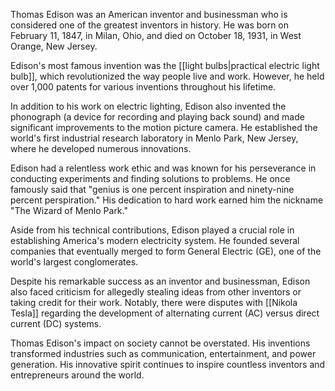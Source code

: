 Thomas Edison was an American inventor and businessman who is considered one of the greatest inventors in history. He was born on February 11, 1847, in Milan, Ohio, and died on October 18, 1931, in West Orange, New Jersey.

Edison's most famous invention was the [[light bulbs|practical electric light bulb]], which revolutionized the way people live and work. However, he held over 1,000 patents for various inventions throughout his lifetime.

In addition to his work on electric lighting, Edison also invented the phonograph (a device for recording and playing back sound) and made significant improvements to the motion picture camera. He established the world's first industrial research laboratory in Menlo Park, New Jersey, where he developed numerous innovations.

Edison had a relentless work ethic and was known for his perseverance in conducting experiments and finding solutions to problems. He once famously said that "genius is one percent inspiration and ninety-nine percent perspiration." His dedication to hard work earned him the nickname "The Wizard of Menlo Park."

Aside from his technical contributions, Edison played a crucial role in establishing America's modern electricity system. He founded several companies that eventually merged to form General Electric (GE), one of the world's largest conglomerates.

Despite his remarkable success as an inventor and businessman, Edison also faced criticism for allegedly stealing ideas from other inventors or taking credit for their work. Notably, there were disputes with [[Nikola Tesla]] regarding the development of alternating current (AC) versus direct current (DC) systems.

Thomas Edison's impact on society cannot be overstated. His inventions transformed industries such as communication, entertainment, and power generation. His innovative spirit continues to inspire countless inventors and entrepreneurs around the world.